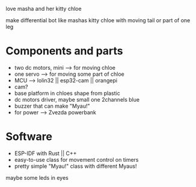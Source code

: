 love masha and her kitty chloe

make differential bot like mashas kitty chloe with moving tail or part of one leg

# Components and parts
- two dc motors, mini --> for moving chloe 
- one servo --> for moving some part of chloe 
- MCU --> lolin32 || esp32-cam || orangepi
- cam?
- base platform in chloes shape from plastic
- dc motors driver, maybe small one 2channels blue
- buzzer that can make "Myau!"
- for power --> Zvezda powerbank

# Software
- ESP-IDF with Rust || C++
- easy-to-use class for movement control on timers
- pretty simple "Myau!" class with different Myaus!

maybe some leds in eyes
